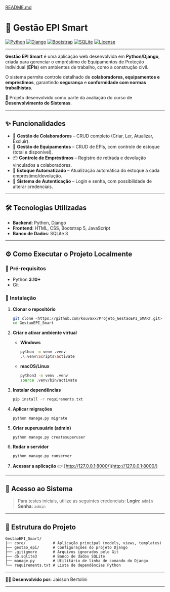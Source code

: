 [README.md](https://github.com/user-attachments/files/22335884/README.md)


# 🦺 Gestão EPI Smart

[![Python](https://img.shields.io/badge/Python-3.10%2B-blue?logo=python)](https://www.python.org/)
[![Django](https://img.shields.io/badge/Django-4.x-green?logo=django)](https://www.djangoproject.com/)
[![Bootstrap](https://img.shields.io/badge/Bootstrap-5-purple?logo=bootstrap)](https://getbootstrap.com/)
[![SQLite](https://img.shields.io/badge/SQLite-3-lightgrey?logo=sqlite)](https://www.sqlite.org/)
[![License](https://img.shields.io/badge/License-MIT-yellow)](LICENSE)

---

**Gestão EPI Smart** é uma aplicação web desenvolvida em **Python/Django**, criada para gerenciar o empréstimo de Equipamentos de Proteção Individual (**EPIs**) em ambientes de trabalho, como a construção civil.

O sistema permite controle detalhado de **colaboradores, equipamentos e empréstimos**, garantindo **segurança** e **conformidade com normas trabalhistas**.

🚀 Projeto desenvolvido como parte da avaliação do curso de **Desenvolvimento de Sistemas**.

---

## ✨ Funcionalidades

* 👷 **Gestão de Colaboradores** – CRUD completo (Criar, Ler, Atualizar, Excluir).
* 🦺 **Gestão de Equipamentos** – CRUD de EPIs, com controle de estoque (total e disponível).
* 📦 **Controle de Empréstimos** – Registro de retirada e devolução vinculados a colaboradores.
* 🔄 **Estoque Automatizado** – Atualização automática do estoque a cada empréstimo/devolução.
* 🔐 **Sistema de Autenticação** – Login e senha, com possibilidade de alterar credenciais.

---

## 🛠️ Tecnologias Utilizadas

* **Backend**: Python, Django
* **Frontend**: HTML, CSS, Bootstrap 5, JavaScript
* **Banco de Dados**: SQLite 3

---

## ⚙️ Como Executar o Projeto Localmente

### 📌 Pré-requisitos

* Python **3.10+**
* Git

### 🚀 Instalação

1. **Clonar o repositório**

   ```bash
   git clone <https://github.com/kouvaxx/Projeto_GestaoEPI_SMART.git>
   cd GestaoEPI_Smart
   ```

2. **Criar e ativar ambiente virtual**

   * **Windows**

     ```bash
     python -m venv .venv
     .\.venv\Scripts\activate
     ```

   * **macOS/Linux**

     ```bash
     python3 -m venv .venv
     source .venv/bin/activate
     ```

3. **Instalar dependências**

   ```bash
   pip install -r requirements.txt
   ```

4. **Aplicar migrações**

   ```bash
   python manage.py migrate
   ```

5. **Criar superusuário (admin)**

   ```bash
   python manage.py createsuperuser
   ```

6. **Rodar o servidor**

   ```bash
   python manage.py runserver
   ```

7. **Acessar a aplicação**
   👉 [http://127.0.0.1:8000/](http://127.0.0.1:8000/)

---

## 🔑 Acesso ao Sistema

> Para testes iniciais, utilize as seguintes credenciais:
> **Login:** `admin`
> **Senha:** `admin`

---

## 📂 Estrutura do Projeto

```
GestaoEPI_Smart/
├── core/            # Aplicação principal (models, views, templates)
├── gestao_epi/      # Configurações do projeto Django
├── .gitignore       # Arquivos ignorados pelo Git
├── db.sqlite3       # Banco de dados SQLite
├── manage.py        # Utilitário de linha de comando do Django
└── requirements.txt # Lista de dependências Python
```

---

👨‍💻 **Desenvolvido por:** Jaisson Bertolini

---


